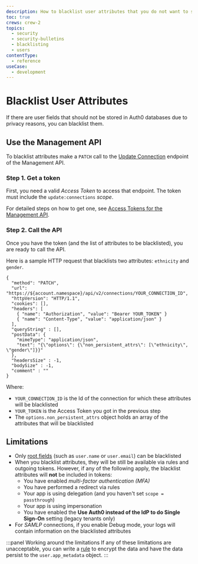 ```yaml
---
description: How to blacklist user attributes that you do not want to save in Auth0 databases
toc: true
crews: crew-2
topics:
  - security
  - security-bulletins
  - blacklisting
  - users
contentType:
  - reference
useCase:
  - development
---
```

# Blacklist User Attributes

If there are user fields that should not be stored in Auth0 databases due to privacy reasons, you can blacklist them.

## Use the Management API

To blacklist attributes make a `PATCH` call to the [Update Connection](/api/management/v2#!/Connections/patch_connections_by_id) endpoint of the Management API.

### Step 1. Get a token

First, you need a valid <dfn data-key="access-token">Access Token</dfn> to access that endpoint. The token must include the `update:connections` <dfn data-key="scope">scope</dfn>. 

For detailed steps on how to get one, see [Access Tokens for the Management API](/api/management/v2/tokens).

### Step 2. Call the API

Once you have the token (and the list of attributes to be blacklisted), you are ready to call the API. 

Here is a sample HTTP request that blacklists two attributes: `ethnicity` and `gender`.


```har
{
  "method": "PATCH",
  "url": "https://${account.namespace}/api/v2/connections/YOUR_CONNECTION_ID",
  "httpVersion": "HTTP/1.1",
  "cookies": [],
  "headers": [
    { "name": "Authorization", "value": "Bearer YOUR_TOKEN" }
    { "name": "Content-Type", "value": "application/json" }
  ],
  "queryString" : [],
  "postData": {
    "mimeType": "application/json",
    "text": "{\"options\": {\"non_persistent_attrs\": [\"ethnicity\", \"gender\"]}}"
  },
  "headersSize" : -1,
  "bodySize" : -1,
  "comment" : ""
}
```

Where:

- `YOUR_CONNECTION_ID` is the Id of the connection for which these attributes will be blacklisted
- `YOUR_TOKEN` is the Access Token you got in the previous step
- The `options.non_persistent_attrs` object holds an array of the attributes that will be blacklisted

## Limitations

- Only [root fields](/users/references/user-profile-structure#attributes) (such as `user.name` or `user.email`) can be blacklisted
- When you blacklist attributes, they will be still be available via rules and outgoing tokens. However, if any of the following apply, the blacklist attributes will **not** be included in tokens:
  - You have enabled <dfn data-key="multifactor-authentication">multi-factor authentication (MFA)</dfn>
  - You have performed a redirect via rules
  - Your app is using delegation (and you haven't set `scope = passthrough`)
  - Your app is using impersonation
  - You have enabled the **Use Auth0 instead of the IdP to do Single Sign-On** setting (legacy tenants only)
- For <dfn data-key="security-assertion-markup-language">SAMLP</dfn> connections, if you enable Debug mode, your logs will contain information on the blacklisted attributes

:::panel Working around the limitations
If any of these limitations are unacceptable, you can write a [rule](/rules) to encrypt the data and have the data persist to the `user.app_metadata` object.
:::
